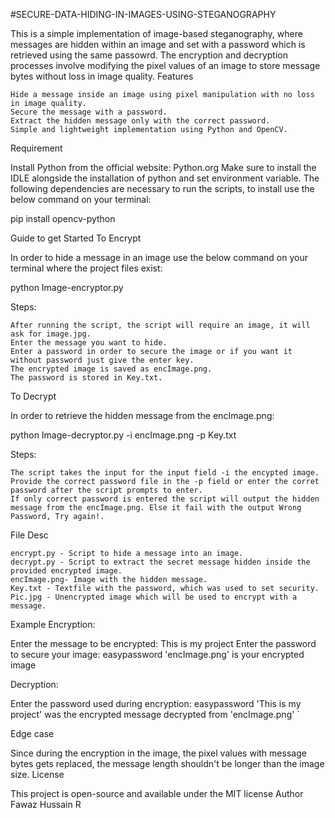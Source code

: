 #SECURE-DATA-HIDING-IN-IMAGES-USING-STEGANOGRAPHY

This is a simple implementation of image-based steganography, where messages are hidden within an image and set with a password which is retrieved using the same passowrd. The encryption and decryption processes involve modifying the pixel values of an image to store message bytes without loss in image quality.
Features

    Hide a message inside an image using pixel manipulation with no loss in image quality.
    Secure the message with a password.
    Extract the hidden message only with the correct password.
    Simple and lightweight implementation using Python and OpenCV.

Requirement

Install Python from the official website: Python.org Make sure to install the IDLE alongside the installation of python and set environment variable. The following dependencies are necessary to run the scripts, to install use the below command on your terminal:

pip install opencv-python

Guide to get Started
To Encrypt

In order to hide a message in an image use the below command on your terminal where the project files exist:

python Image-encryptor.py

Steps:

    After running the script, the script will require an image, it will ask for image.jpg.
    Enter the message you want to hide.
    Enter a password in order to secure the image or if you want it without password just give the enter key.
    The encrypted image is saved as encImage.png.
    The password is stored in Key.txt.

To Decrypt

In order to retrieve the hidden message from the encImage.png:

python Image-decryptor.py -i encImage.png -p Key.txt

Steps:

    The script takes the input for the input field -i the encypted image.
    Provide the correct password file in the -p field or enter the corret password after the script prompts to enter.
    If only correct password is entered the script will output the hidden message from the encImage.png. Else it fail with the output Wrong Password, Try again!.

File Desc

    encrypt.py - Script to hide a message into an image.
    decrypt.py - Script to extract the secret message hidden inside the provided encrypted image.
    encImage.png- Image with the hidden message.
    Key.txt - Textfile with the password, which was used to set security.
    Pic.jpg - Unencrypted image which will be used to encrypt with a message.

Example
Encryption:

Enter the message to be encrypted: This is my project
Enter the password to secure your image: easypassword
'encImage.png' is your encrypted image

Decryption:

Enter the password used during encryption: easypassword
'This is my project' was the encrypted message decrypted from 'encImage.png' `

Edge case

Since during the encryption in the image, the pixel values with message bytes gets replaced, the message length shouldn't be longer than the image size.
License

This project is open-source and available under the MIT license
Author
Fawaz Hussain R
